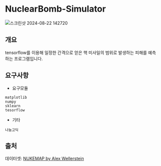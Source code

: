 # NuclearBomb-Simulator
![스크린샷 2024-08-22 142720](https://github.com/user-attachments/assets/e63ec4b0-6360-4b52-8e97-d340ba379a62)
## 개요
tensorflow를 이용해 일정한 간격으로 얻은 핵 미사일의 범위로 발생하는 피해를 예측하는 프로그램입니다.  


## 요구사항
* 요구모듈
```
matplotlib
numpy
sklearn
tesorflow
```
* 기타
```
나눔고딕
```
## 출처
데이터셋: [NUKEMAP by Alex Wellerstein](https://nuclearsecrecy.com/nukemap/)
